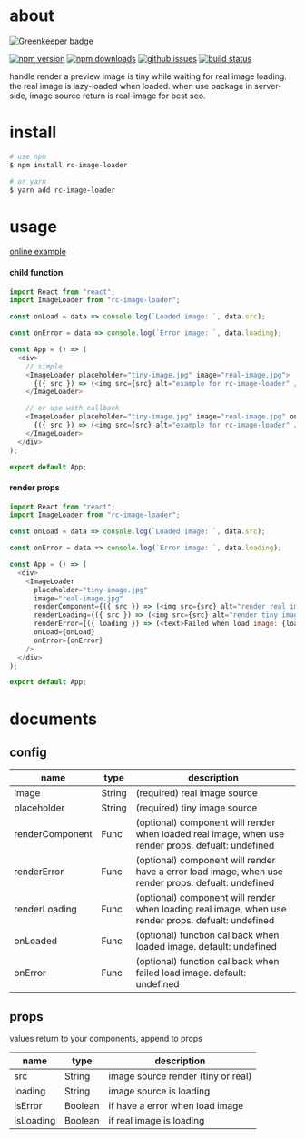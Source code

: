 # about

[![Greenkeeper badge](https://badges.greenkeeper.io/lamhieu-vk/rc-image-loader.svg)](https://greenkeeper.io/)

[![npm version][npm-version-image]][npm-url]
[![npm downloads][npm-downloads-image]][npm-url]
[![github issues][github-issues-image]][github-issues-url]
[![build status][travis-image]][npm-url]

handle render a preview image is tiny while waiting for real image loading. the real image is lazy-loaded when loaded. when use package in server-side, image source return is real-image for best seo.


# install

```bash
# use npm
$ npm install rc-image-loader

# or yarn
$ yarn add rc-image-loader
```

# usage

[online example](https://codesandbox.io/s/q8vkmqx4vq)

#### child function

```javascript
import React from "react";
import ImageLoader from "rc-image-loader";

const onLoad = data => console.log(`Loaded image: `, data.src);

const onError = data => console.log(`Error image: `, data.loading);

const App = () => (
  <div>
    // simple
    <ImageLoader placeholder="tiny-image.jpg" image="real-image.jpg">
      {({ src }) => (<img src={src} alt="example for rc-image-loader" />)}
    </ImageLoader>

    // or use with callback
    <ImageLoader placeholder="tiny-image.jpg" image="real-image.jpg" onLoad={onLoad} onError={onError}>
      {({ src }) => (<img src={src} alt="example for rc-image-loader" />)}
    </ImageLoader>
  </div>
);

export default App;
```

#### render props

```javascript
import React from "react";
import ImageLoader from "rc-image-loader";

const onLoad = data => console.log(`Loaded image: `, data.src);

const onError = data => console.log(`Error image: `, data.loading);

const App = () => (
  <div>
    <ImageLoader
      placeholder="tiny-image.jpg"
      image="real-image.jpg"
      renderComponent={({ src }) => (<img src={src} alt="render real image" />)}
      renderLoading={({ src }) => (<img src={src} alt="render tiny image" />)}
      renderError={({ loading }) => (<text>Failed when load image: {loading}</text>)}
      onLoad={onLoad}
      onError={onError}
    />
  </div>
);

export default App;
```

# documents

## config

| name           | type    | description                                                                                                            |
| -------------- | ------- | ---------------------------------------------------------------------------------------------------------------------- |
| image          | String  | (required) real image source                                                                                           |
| placeholder    | String  | (required) tiny image source                                                                                           |
| renderComponent| Func    | (optional) component will render when loaded real image, when use render props. defualt: undefined                     |
| renderError    | Func    | (optional) component will render have a error load image, when use render props. defualt: undefined                    |
| renderLoading  | Func    | (optional) component will render when loading real image, when use render props. defualt: undefined                    |
| onLoaded       | Func    | (optional) function callback when loaded image. default: undefined                                                     |
| onError        | Func    | (optional) function callback when failed load image. default: undefined                                                |

## props

values return to your components, append to props

| name      | type    | description                                |
| --------- | ------- | ------------------------------------------ |
| src       | String  | image source render (tiny or real)         |
| loading   | String  | image source is loading                    |
| isError   | Boolean | if have a error when load image            |
| isLoading | Boolean | if real image is loading                   |

[npm-url]: https://npmjs.org/package/rc-image-loader
[npm-version-image]: https://badge.fury.io/js/rc-image-loader.svg
[npm-downloads-image]: https://img.shields.io/npm/dm/rc-image-loader.svg
[github-issues-image]: https://img.shields.io/github/issues/lamhieu-vk/rc-image-loader.svg
[github-issues-url]: https://github.com/lamhieu-vk/rc-image-loader/issues
[travis-image]: https://travis-ci.com/lamhieu-vk/rc-image-loader.svg?branch=master
